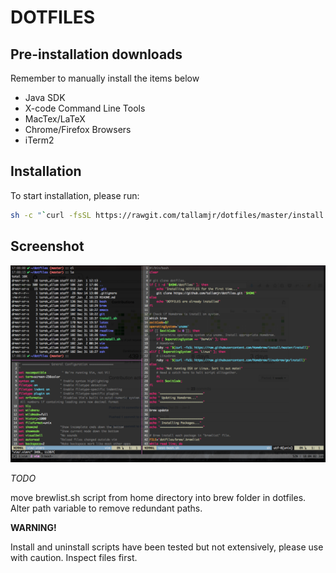 # DOTFILES

## Pre-installation downloads

Remember to manually install the items below

- Java SDK
- X-code Command Line Tools
- MacTex/LaTeX
- Chrome/Firefox Browsers
- iTerm2

## Installation

To start installation, please run:

```bash
sh -c "`curl -fsSL https://rawgit.com/tallamjr/dotfiles/master/install.sh`"
```
## Screenshot

![screenshot](screenshot.png)

*TODO*

move brewlist.sh script from home directory into brew folder in dotfiles. Alter
path variable to remove redundant paths.

**WARNING!**

Install and uninstall scripts have been tested but not extensively, please use
with caution. Inspect files first.
